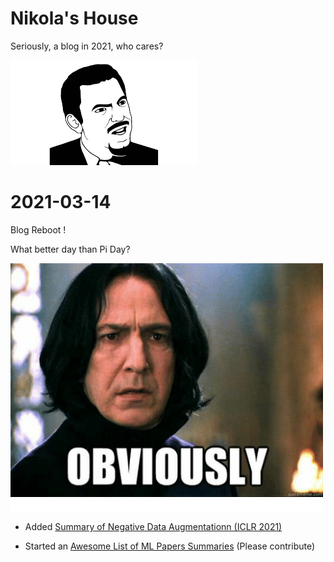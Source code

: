 
# Nikola's House

Seriously, a blog in 2021, who cares? 

![seriously_meme](images/seriously_meme.png)



# 2021-03-14 

Blog Reboot ! 

What better day than Pi Day? 



![obviously_meme](images/obviously_meme.png)

- Added [Summary of Negative Data Augmentationn (ICLR 2021)](https://github.com/NicolaBernini/PaperAnalysis_ICLR2021_NegativeDataAugmentation)

- Started an [Awesome List of ML Papers Summaries](https://github.com/NicolaBernini/AwesomeMLPapersSummaries) (Please contribute)



